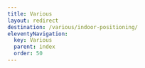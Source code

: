 ```yaml
---
title: Various
layout: redirect
destination: /various/indoor-positioning/
eleventyNavigation:
  key: Various
  parent: index
  order: 50
---
```

